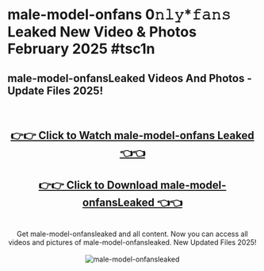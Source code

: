 # male-model-onfans 0𝚗𝚕𝚢*𝚏𝚊𝚗𝚜 Leaked New Video & Photos February 2025 #tsc1n

<h2>male-model-onfansLeaked Videos And Photos - Update Files 2025!</h2>
<br>
<div align="center">
<h2><a href="https://mediaupload.pro?title=male-model-onfans&ref=11F" rel="nofollow">👉👉 Click to Watch male-model-onfans Leaked 👈👈</a></h2>
<h2><a href="https://mediaupload.pro?title=male-model-onfans&ref=11F" rel="nofollow">👉👉 Click to Download male-model-onfansLeaked 👈👈</a></h2>
<br>
Get male-model-onfansleaked and all content. Now you can access all videos and pictures of male-model-onfansleaked. New Updated Files 2025!
<br>
<br>
<a href="https://mediaupload.pro?title=male-model-onfans&ref=11F" rel="nofollow" data-target="animated-image.originalLink"><img src="https://i.ibb.co/Gkj2r4b/banner.png" alt="male-model-onfansleaked" style="max-width: 100%; display: inline-block;" data-target="animated-image.originalImage"></a>
</div>
<br>

